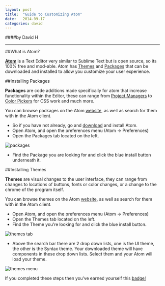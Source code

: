 ```yaml
---
layout: post
title:  "Guide to Customizing Atom"
date:   2014-09-17
categories: david
---
```

####by David H

---

##What is Atom?

[**Atom**](https://atom.io) is a Text Editor very similar to Sublime Text but is open source, so its 100% free and mod-able.
Atom has [Themes](https://atom.io/themes) and [Packages](https://atom.io/packages) that can be downloaded and installed to allow you customize
your user experience.


##Installing Packages

**Packages** are code additions made specifically for atom that increase
functionality within the Editor, these can range from [Project Managers](https://atom.io/packages/project-manager) to
[Color Pickers](https://atom.io/packages/color-picker) for CSS work and much more.

You can browse packages on the Atom [website](https://atom.io/packages), as well as search for them with in the Atom client.

* So if you have not already, go and [download](https://atom.io) and install Atom.
* Open Atom, and open the preferences menu (Atom -> Preferences)
* Open the Packages tab located on the left.

![packages](https://ascendproject.org/participants/portland/david/images/packages.png)

* Find the Package you are looking for and click the blue install button underneath it.


##Installing Themes

**Themes** are visual changes to the user interface, they can range from changes to locations of buttons, fonts or color changes, or a change to the chrome of the program itself.

You can browse themes on the Atom [website](https://atom.io/themes), as well as search for them with in the Atom client.

* Open Atom, and open the preferences menu (Atom -> Preferences)
* Open the Themes tab located on the left.
* Find the Theme you're looking for and click the blue install button.

![themes tab](https://ascendproject.org/participants/portland/david/images/themes1)

* Above the search bar there are 2 drop down lists, one is the UI theme, the other is the Syntax theme. Your downloaded theme will have components in these drop down lists. Select them
and your Atom will load your theme.

![themes menu](https://ascendproject.org/participants/portland/david/images/themes2)


If you completed these steps then you've earned yourself this [badge!](https://badges.mozilla.org/en-US/badges/claim/7kv3nw)
